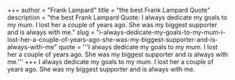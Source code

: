 +++
author = "Frank Lampard"
title = "the best Frank Lampard Quote"
description = "the best Frank Lampard Quote: I always dedicate my goals to my mum. I lost her a couple of years ago. She was my biggest supporter and is always with me."
slug = "i-always-dedicate-my-goals-to-my-mum-i-lost-her-a-couple-of-years-ago-she-was-my-biggest-supporter-and-is-always-with-me"
quote = '''I always dedicate my goals to my mum. I lost her a couple of years ago. She was my biggest supporter and is always with me.'''
+++
I always dedicate my goals to my mum. I lost her a couple of years ago. She was my biggest supporter and is always with me.

